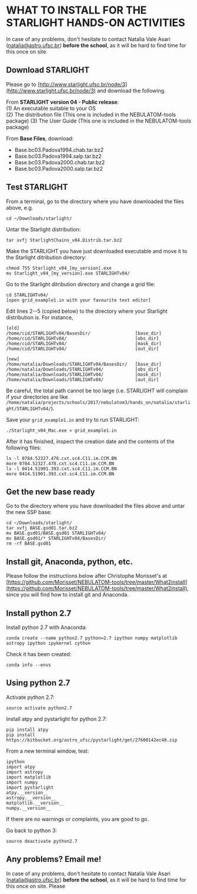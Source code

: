 # WHAT TO INSTALL FOR THE STARLIGHT HANDS-ON ACTIVITIES

In case of any problems, don't hesitate to contact Natalia Vale Asari (natalia@astro.ufsc.br) **before the school**, as it will be hard to find time for this once on site.



## Download STARLIGHT

Please go to [http://www.starlight.ufsc.br/node/3](http://www.starlight.ufsc.br/node/3)
and download the following.

From **STARLIGHT version 04 - Public release**:  
(1) An executable suitable to your OS  
(2) The distribution file  (This one is included in the NEBULATOM-tools package)
(3) The User Guide  (This one is included in the NEBULATOM-tools package)

From **Base Files**, download:  
- Base.bc03.Padova1994.chab.tar.bz2  
- Base.bc03.Padova1994.salp.tar.bz2  
- Base.bc03.Padova2000.chab.tar.bz2  
- Base.bc03.Padova2000.salp.tar.bz2  

## Test STARLIGHT

From a terminal, go to the directory where you have downloaded the files
above, e.g.

    cd ~/Downloads/starlight/

Untar the Starlight distribution:

    tar xvfj StarlightChains_v04.Distrib.tar.bz2
    
Make the STARLIGHT you have just downloaded executable and move it to
the Starlight ditribution directory:

    chmod 755 Starlight_v04_[my_version].exe
    mv Starlight_v04_[my_version].exe STARLIGHTv04/

Go to the Starlight ditribution directory and change a grid file:

    cd STARLIGHTv04/
    [open grid_example1.in with your favourite text editor]

Edit lines 2--5 (copied below) to the directory where your Starlight
distribution is. For instance, 

    [old]
    /home/cid/STARLIGHTv04/BasesDir/                 [base_dir]
    /home/cid/STARLIGHTv04/                          [obs_dir]
    /home/cid/STARLIGHTv04/                          [mask_dir]
    /home/cid/STARLIGHTv04/                          [out_dir]

    [new]
    /home/natalia/Downloads/STARLIGHTv04/BasesDir/   [base_dir]
    /home/natalia/Downloads/STARLIGHTv04/            [obs_dir]
    /home/natalia/Downloads/STARLIGHTv04/            [mask_dir]
    /home/natalia/Downloads/STARLIGHTv04/            [out_dir]

Be careful, the total path cannot be too large (i.e. STARLIGHT will
complain if your directories are like `/home/natalia/projects/schools/2017/nebulatom3/hands_on/natalia/starlight/STARLIGHTv04/`).

Save your `grid_example1.in` and try to run STARLIGHT:

    ./Starlight_v04_Mac.exe < grid_example1.in

After it has finished, inspect the creation date and the contents of the
following files:

    ls -l 0784.52327.478.cxt.sc4.C11.im.CCM.BN
    more 0784.52327.478.cxt.sc4.C11.im.CCM.BN
    ls -l 0414.51901.393.cxt.sc4.C11.im.CCM.BN
    more 0414.51901.393.cxt.sc4.C11.im.CCM.BN
    
    
## Get the new base ready

Go to the directory where you have downloaded the files above and untar
the new SSP base:

    cd ~/Downloads/starlight/
    tar xvfj BASE.gsd01.tar.bz2
    mv BASE.gsd01/BASE.gsd01 STARLIGHTv04/
    mv BASE.gsd01/* STARLIGHTv04/BasesDir/
    rm -rf BASE.gsd01


    
## Install git, Anaconda, python, etc.

Please follow the instructions below after Christophe Morisset's at
[https://github.com/Morisset/NEBULATOM-tools/tree/master/What2install](https://github.com/Morisset/NEBULATOM-tools/tree/master/What2install),
since you will find how to install git and Anaconda.

## Install python 2.7

Install python 2.7 with Anaconda:

    conda create --name python2.7 python=2.7 ipython numpy matplotlib astropy ipython ipykernel cython

Check it has been created:

    conda info --envs


## Using python 2.7

Activate python 2.7:

    source activate python2.7

Install atpy and pystarlight for python 2.7:
    
    pip install atpy
    pip install https://bitbucket.org/astro_ufsc/pystarlight/get/27600142ec48.zip
    
From a new terminal window, test:

    ipython
    import atpy
    import astropy
    import matplotlib
    import numpy
    import pystarlight
    atpy.__version__
    astropy.__version__
    matplotlib.__version__
    numpy.__version__

If there are no warnings or complaints, you are good to go.

Go back to python 3:

    source deactivate python2.7


## Any problems? Email me!

In case of any problems, don't hesitate to contact Natalia Vale Asari
(natalia@astro.ufsc.br) **before the school**, as it will be hard to
find time for this once on site. Please 

